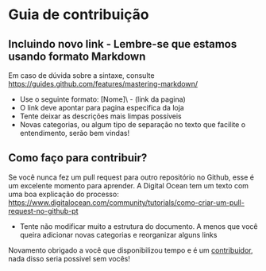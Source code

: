 # Guia de contribuição

## Incluindo novo link - Lembre-se que estamos usando formato Markdown
Em caso de dúvida sobre a sintaxe, consulte https://guides.github.com/features/mastering-markdown/

* Use o seguinte formato: \[Nome\]\ - (link da pagina\) 
* O link deve apontar para pagina especifica da loja 
* Tente deixar as descrições mais limpas possíveis
* Novas categorias, ou algum tipo de separação no texto que facilite o entendimento, serão bem vindas!

## Como faço para contribuir?
Se você nunca fez um pull request para outro repositório no Github, esse é um excelente momento para aprender.
A Digital Ocean tem um texto com uma boa explicação do processo: https://www.digitalocean.com/community/tutorials/como-criar-um-pull-request-no-github-pt

* Tente não modificar muito a estrutura do documento. A menos que você queira adicionar novas categorias e reorganizar alguns links


Novamento obrigado a você que disponibilizou tempo e é um [contribuidor](https://github.com/DXLabTech/livros-tecnologia-2020/graphs/contributors), nada disso seria possivel sem vocês!
